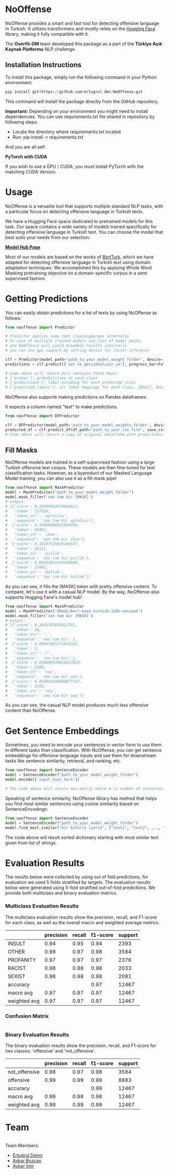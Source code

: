 # NoOffense
NoOffense provides a smart and fast tool for detecting offensive language in Turkish. It utilizes transformers and mostly relies on the [Hugging Face](https://huggingface.co/) library, making it fully compatible with it.

The **Overfit-GM** team developed this package as a part of the **Türkiye Açık Kaynak Platformu** NLP challenge.


## Installation Instructions
To install this package, simply run the following command in your Python environment:

```python
pip install git+https://github.com/ertugrul-dmr/NoOffense.git
```
This command will install the package directly from the GitHub repository.

**Important:** Depending on your environment you might need to install dependencies. You can use requirements.txt file shared in repository by following steps:
- Locate the directory where requirements.txt located
- Run: pip install -r requirements.txt

And you are all set!

**PyTorch with CUDA**

If you wish to use a GPU / CUDA, you must install PyTorch with the matching CUDA Version.
# Usage

NoOffense is a versatile tool that supports multiple standard NLP tasks, with a particular focus on detecting offensive language in Turkish texts.

We have a Hugging Face space dedicated to pretrained models for this task. Our space contains a wide variety of models trained specifically for detecting offensive language in Turkish text. You can choose the model that best suits your needs from our selection:

[**Model Hub Page**](https://huggingface.co/Overfit-GM)

Most of our models are based on the works of [BertTurk](https://github.com/stefan-it/turkish-bert), which we have adapted for detecting offensive language in Turkish text using domain adaptation techniques. We accomplished this by applying Whole Word Masking pretraining objective on a domain-specific corpus in a semi supervised fashion.

# Getting Predictions
You can easily obtain predictions for a list of texts by using NoOffense as follows:
```python
from nooffense import Predictor

# Predictor applies some text cleaning&preps internally
# In case of multiple trained models use list of model paths,
# and NoOffense will yield ensemble results internally
# you can use gpu support by setting device for faster inference

clf = Predictor(model_path='path_to_your_model_weight_folder', device='cuda')
predictions = clf.predict(['sen ne gerizekalısın ya'], progress_bar=False)

# Code above will return dict contains these keys:
# ['probas']: probabilities of each class
# ['predictions']: label encoding for each predicted class
# ['predicted_labels']: str label mappings for each class, INSULT, Racist etc.
```
NoOffense also supports making predictions on Pandas dataframes:

It expects a column named "text" to make predictions.
```python
from nooffense import DFPredictor

clf = DFPredictor(model_path='path_to_your_model_weights_folder', device='cpu')
predicted_df = clf.predict_df(df_path="path_to_your_csv_file", save_csv=False, progress_bar=True)
# Code above will return a copy of original dataframe with predictions.
```

## Fill Masks

NoOffense models are trained in a self-supervised fashion using a large Turkish offensive text corpus. These models are then fine-tuned for text classification tasks. However, as a byproduct of our Masked Language Model training, you can also use it as a fill-mask pipe!
```python
from nooffense import MaskPredictor
model = MaskPredictor("path_to_your_model_weight_folder")
model.mask_filler('sen tam bir [MASK]')
# output:
# [{'score': 0.26599952578544617,
#   'token': 127526,
#   'token_str': 'aptalsın',
#   'sequence': 'sen tam bir aptalsın'},
#  {'score': 0.10496608912944794,
#   'token': 69461,
#   'token_str': 'ibne',
#   'sequence': 'sen tam bir ibne'},
#  {'score': 0.10287725925445557,
#   'token': 19111,
#   'token_str': 'pislik',
#   'sequence': 'sen tam bir pislik'},
#  {'score': 0.05552872270345688,
#   'token': 53442,
#   'token_str': 'kaltak',
#   'sequence': 'sen tam bir kaltak'}]
```

As you can see, it fills the [MASK] token with pretty offensive content. To compare, let's use it with a casual NLP model. By the way, NoOffense also supports Hugging Face's model hub!

```python
from nooffense import MaskPredictor
model = MaskPredictor("dbmdz/bert-base-turkish-128k-uncased")
model.mask_filler('sen tam bir [MASK]')
# output:
# [{'score': 0.1943783015012741,
#   'token': 18,
#   'token_str': '.',
#   'sequence': 'sen tam bir.'},
#  {'score': 0.09647665172815323,
#   'token': 5,
#   'token_str': '!',
#   'sequence': 'sen tam bir!'},
#  {'score': 0.030896930024027824,
#   'token': 2289,
#   'token_str': 'sen',
#   'sequence': 'sen tam bir sen'},
#  {'score': 0.024956168606877327,
#   'token': 3191,
#   'token_str': 'sey',
#   'sequence': 'sen tam bir sey'}]
```
As you can see, the casual NLP model produces much less offensive content than NoOffense.

# Get Sentence Embeddings

Sometimes, you need to encode your sentences in vector form to use them in different tasks than classification. With NoOffense, you can get sentence embeddings for offensive language inputs and use them for downstream tasks like sentence similarity, retrieval, and ranking, etc.
```python
from nooffense import SentenceEncoder
model = SentenceEncoder("path_to_your_model_weight_folder")
model.encode(['input_text_here'])

# The code above will resuls mxn matrix where m is number of sentences given and n is dimension of encoder model.
```


Speaking of sentence similarity, NoOffense library has method that helps you find most similar sentences using cosine similarity based on SentenceEncodings:
```python
from nooffense import SentenceEncoder
model = SentenceEncoder("path_to_your_model_weight_folder")
model.find_most_similar("bir küfürlü içerik", ["text1", "text2", ..., "text_n"])
```
The code above will result sorted dictionary starting with most similar text given from list of strings.

# Evaluation Results

The results below were collected by using out of fold predictions, for evaluation we used 5 folds stratified by targets.
The evaluation results below were generated using 5-fold stratified out-of-fold predictions. We provide both multiclass and binary evaluation metrics.

### Multiclass Evaluation Results

The multiclass evaluation results show the precision, recall, and F1-score for each class, as well as the overall macro and weighted average metrics. 

|     | precision | recall | f1-score | support |
| --- | --------- | ------ | -------- | ------- |
| INSULT | 0.94 | 0.95 | 0.94 | 2393 |
| OTHER | 0.98 | 0.97 | 0.98 | 3584 |
| PROFANITY | 0.97 | 0.97 | 0.97 | 2376 |
| RACIST | 0.98 | 0.98 | 0.98 | 2033 |
| SEXIST | 0.98 | 0.98 | 0.98 | 2081 |
| accuracy | | | 0.97 | 12467 |
| macro avg | 0.97 | 0.97 | 0.97 | 12467 |
| weighted avg | 0.97 | 0.97 | 0.97 | 12467 |

### Confusion Matrix

<p align="left">
  <img src="https://github.com/ertugrul-dmr/NoOffense/blob/master/docs/img/confusion_matrix.png?raw=true" alt="">
</p>

### Binary Evaluation Results
The binary evaluation results show the precision, recall, and F1-score for two classes: 'offensive' and 'not_offensive'.

|              | precision | recall | f1-score | support |
| ------------ | --------- | ------ | -------- | ------- |
| not_offensive | 0.98 | 0.97 | 0.98 | 3584 |
| offensive     | 0.99 | 0.99 | 0.99 | 8883 |
| accuracy      | | | 0.99 | 12467 |
| macro avg     | 0.99 | 0.98 | 0.98 | 12467 |
| weighted avg  | 0.99 | 0.99 | 0.99 | 12467 |

# Team

<p align="center">
  <img src="https://github.com/ertugrul-dmr/NoOffense/blob/master/docs/img/team_logov1.png?raw=true" alt="">
</p>

Team Members:
- [Ertuğrul Demir](https://github.com/ertugrul-dmr)
- [Askar Bozcan](https://github.com/askarbozcan)
- [Ayber İmir](https://github.com/ayberkimir)



